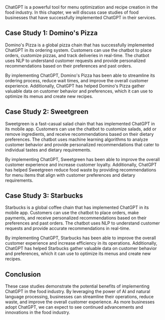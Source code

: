 
ChatGPT is a powerful tool for menu optimization and recipe creation in the food industry. In this chapter, we will discuss case studies of food businesses that have successfully implemented ChatGPT in their services.

Case Study 1: Domino's Pizza
----------------------------

Domino's Pizza is a global pizza chain that has successfully implemented ChatGPT in its ordering system. Customers can use the chatbot to place orders, customize pizzas, and track deliveries in real-time. The chatbot uses NLP to understand customer requests and provide personalized recommendations based on their preferences and past orders.

By implementing ChatGPT, Domino's Pizza has been able to streamline its ordering process, reduce wait times, and improve the overall customer experience. Additionally, ChatGPT has helped Domino's Pizza gather valuable data on customer behavior and preferences, which it can use to optimize its menus and create new recipes.

Case Study 2: Sweetgreen
------------------------

Sweetgreen is a fast-casual salad chain that has implemented ChatGPT in its mobile app. Customers can use the chatbot to customize salads, add or remove ingredients, and receive recommendations based on their dietary preferences. The chatbot uses machine learning algorithms to analyze customer behavior and provide personalized recommendations that cater to individual tastes and dietary requirements.

By implementing ChatGPT, Sweetgreen has been able to improve the overall customer experience and increase customer loyalty. Additionally, ChatGPT has helped Sweetgreen reduce food waste by providing recommendations for menu items that align with customer preferences and dietary requirements.

Case Study 3: Starbucks
-----------------------

Starbucks is a global coffee chain that has implemented ChatGPT in its mobile app. Customers can use the chatbot to place orders, make payments, and receive personalized recommendations based on their preferences and past orders. The chatbot uses NLP to understand customer requests and provide accurate recommendations in real-time.

By implementing ChatGPT, Starbucks has been able to improve the overall customer experience and increase efficiency in its operations. Additionally, ChatGPT has helped Starbucks gather valuable data on customer behavior and preferences, which it can use to optimize its menus and create new recipes.

Conclusion
----------

These case studies demonstrate the potential benefits of implementing ChatGPT in the food industry. By leveraging the power of AI and natural language processing, businesses can streamline their operations, reduce waste, and improve the overall customer experience. As more businesses adopt ChatGPT, we can expect to see continued advancements and innovations in the food industry.

